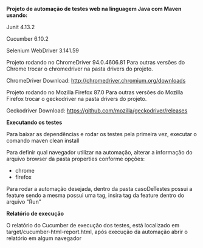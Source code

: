 **Projeto de automação de testes web na linguagem Java com Maven usando:**

Junit 4.13.2

Cucumber 6.10.2

Selenium WebDriver 3.141.59

Projeto rodando no ChromeDriver 94.0.4606.81
Para outras versões do Chrome trocar o chromedriver na pasta drivers do projeto.

ChromeDriver Download: http://chromedriver.chromium.org/downloads


Projeto rodando no Mozilla Firefox 87.0
Para outras versões do Mozilla Firefox trocar o geckodriver na pasta drivers do projeto.

Geckodriver Download: https://github.com/mozilla/geckodriver/releases

**Executando os testes**

Para baixar as dependências e rodar os testes pela primeira vez, executar o comando maven clean install

Para definir qual navegador utilizar na automação, alterar a informação do arquivo browser da pasta properties
conforme opções:
* chrome
* firefox

Para rodar a automação desejada, dentro da pasta casoDeTestes possui a feature sendo a mesma possui uma tag, insira tag da feature dentro do arquivo "Run"

**Relatório de execução**

O relatório do Cucumber de execução dos testes, está localizado em target/cucumber-html-report.html, após execução da automação abrir o relatório em algum navegador
